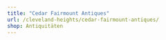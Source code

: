 ```yaml
---
title: "Cedar Fairmount Antiques"
url: /cleveland-heights/cedar-fairmount-antiques/
shop: Antiquitäten
---
```

